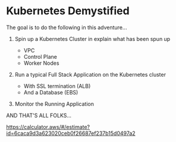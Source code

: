 # Kubernetes Demystified

The goal is to do the following in this adventure...

1) Spin up a Kubernetes Cluster in explain what has been spun up
    - VPC
    - Control Plane
    - Worker Nodes

2) Run a typical Full Stack Application on the Kubernetes cluster
    - With SSL termination (ALB)
    - And a Database (EBS)

3) Monitor the Running Application

AND THAT'S ALL FOLKS...

https://calculator.aws/#/estimate?id=6caca9d3a623020ceb0f26687ef237b15d0497a2